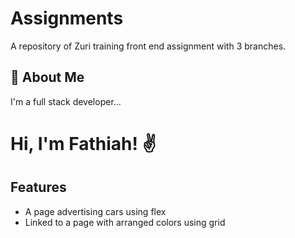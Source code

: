 # Assignments

A repository of Zuri training front end assignment with 3 branches.


## 🚀 About Me
I'm a full stack developer...


# Hi, I'm Fathiah! ✌


## Features

- A page advertising cars using flex
- Linked to a page with arranged colors using grid

